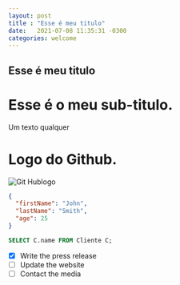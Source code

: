 ```yaml
---
layout: post
title : "Esse é meu titulo"
date:   2021-07-08 11:35:31 -0300
categories: welcome
---
```


## Esse é meu titulo
#  Esse é o meu sub-titulo.

Um texto qualquer

# Logo do Github.
![Git Hublogo](https://image.flaticon.com/icons/png/512/25/25231.png)

```json
{
  "firstName": "John",
  "lastName": "Smith",
  "age": 25
}
```

```sql
SELECT C.name FROM Cliente C;
```

- [x] Write the press release
- [ ] Update the website
- [ ] Contact the media
